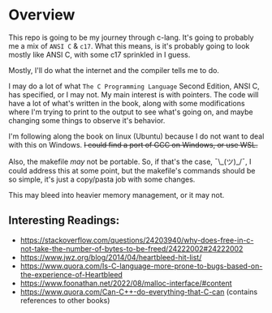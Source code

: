 # Overview

This repo is going to be my journey through c-lang. It's going to probably me a mix of `ANSI C` & `c17`. What this means, is it's probably going to look mostly like ANSI C, with some c17 sprinkled in I guess.

Mostly, I'll do what the internet and the compiler tells me to do.

I may do a lot of what `The C Programming Language` Second Edition, ANSI C, has specified, or I may not. My main interest is with pointers. The code will have a lot of what's written in the book, along with some modifications where I'm trying to print to the output to see what's going on, and maybe changing some things to observe it's behavior.

I'm following along the book on linux (Ubuntu) because I do not want to deal with this on Windows. ~~I could find a port of GCC on Windows, or use WSL.~~

Also, the makefile _may_ not be portable. So, if that's the case, ¯\\\_(ツ)\_/¯, I could address this at some point, but the makefile's commands should be so simple, it's just a copy/pasta job with some changes.

This may bleed into heavier memory management, or it may not.

## Interesting Readings:

* https://stackoverflow.com/questions/24203940/why-does-free-in-c-not-take-the-number-of-bytes-to-be-freed/24222002#24222002
* https://www.jwz.org/blog/2014/04/heartbleed-hit-list/
* https://www.quora.com/Is-C-language-more-prone-to-bugs-based-on-the-experience-of-Heartbleed
* https://www.foonathan.net/2022/08/malloc-interface/#content
* https://www.quora.com/Can-C++-do-everything-that-C-can (contains references to other books)
